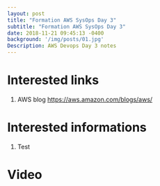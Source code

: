 ```yaml
---
layout: post
title: "Formation AWS SysOps Day 3"
subtitle: "Formation AWS SysOps Day 3"
date: 2018-11-21 09:45:13 -0400
background: '/img/posts/01.jpg'
Description: AWS Devops Day 3 notes
---
```


# Interested links

 1. AWS blog https://aws.amazon.com/blogs/aws/

# Interested informations

 1. Test

# Video



